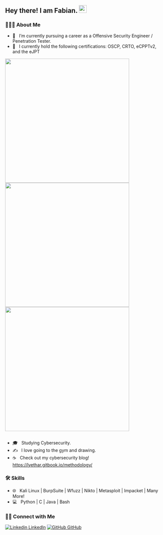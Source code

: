 <h2> Hey there! I am Fabian. <img src="https://github.com/souvikguria98/souvikguria98/blob/master/Hi.gif" width="25"></h2>


<h3> 👨🏻‍💻 About Me </h3>

- 🔭 &nbsp; I’m currently pursuing a career as a Offensive Security Engineer / Penetration Tester.
- 🤔 &nbsp; I currently hold the following certifications: OSCP, CRTO, eCPPTv2, and the eJPT 
<img src="https://api.accredible.com/v1/frontend/credential_website_embed_image/certificate/57445520" width="400">
<img src="https://files.gitbook.com/v0/b/gitbook-x-prod.appspot.com/o/spaces%2FyTPWZkKJbJfX8uHiRzmn%2Fuploads%2FwVtzPbAXLY7LBAWcvXJa%2F2022-09-08_13-49.png?alt=media&token=47a29a0c-2734-41fc-8ced-8412f77a2aaf" width="400">
<img src="https://2989703747-files.gitbook.io/~/files/v0/b/gitbook-x-prod.appspot.com/o/spaces%2FyTPWZkKJbJfX8uHiRzmn%2Fuploads%2FvblwqV3KnydFj8pPMgae%2F2022-08-30_20-15.png?alt=media&token=2562fc66-818f-4317-aea3-10cab2463608" width="400">
<figure><img src="https://files.gitbook.com/v0/b/gitbook-x-prod.appspot.com/o/spaces%2FyTPWZkKJbJfX8uHiRzmn%2Fuploads%2FGsSOvD2Er0fvmt0uPnuH%2F2023-01-25%2010_32_56-Red%20Team%20Operator%20-%20Canvas%20Badges.png?alt=media&token=aaad2fff-bb74-4e7f-8b62-2ec62bb3b229" alt=""><figcaption></figcaption></figure>

- 🎓 &nbsp; Studying Cybersecurity.
- ✍️ &nbsp; I love going to the gym and drawing.
- ☕ &nbsp; Check out my cybersecurity blog! https://lyethar.gitbook.io/methodology/  

<h3>🛠 Skills</h3>


- 🌐 &nbsp; Kali Linux | BurpSuite | Wfuzz | Nikto | Metasploit | Impacket | Many More!
- 💻 &nbsp; Python | C | Java | Bash



<h3> 🤝🏻 Connect with Me </h3>

[![Linkedin](https://i.stack.imgur.com/gVE0j.png) LinkedIn](https://www.linkedin.com/in/fabian-crespo-5aa803228/) [![GitHub](https://i.stack.imgur.com/tskMh.png) GitHub](https://github.com/lyethar)
